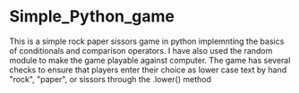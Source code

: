 # Simple_Python_game
This is a simple rock paper sissors game in python implemnting the basics of conditionals and comparison operators.
I have also used the random module to make the game playable against computer.
The game has several checks to ensure that players enter their choice as lower case text by hand "rock", "paper", or sissors through the .lower() method

